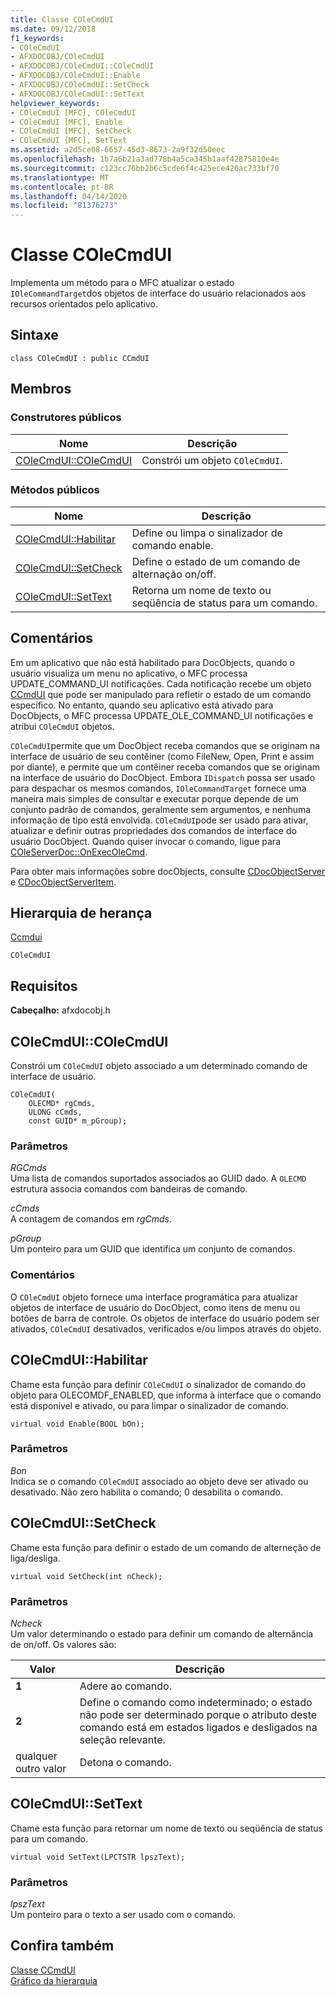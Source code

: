 ```yaml
---
title: Classe COleCmdUI
ms.date: 09/12/2018
f1_keywords:
- COleCmdUI
- AFXDOCOBJ/COleCmdUI
- AFXDOCOBJ/COleCmdUI::COleCmdUI
- AFXDOCOBJ/COleCmdUI::Enable
- AFXDOCOBJ/COleCmdUI::SetCheck
- AFXDOCOBJ/COleCmdUI::SetText
helpviewer_keywords:
- COleCmdUI [MFC], COleCmdUI
- COleCmdUI [MFC], Enable
- COleCmdUI [MFC], SetCheck
- COleCmdUI [MFC], SetText
ms.assetid: a2d5ce08-6657-45d3-8673-2a9f32d50eec
ms.openlocfilehash: 1b7a6b21a3ad778b4a5ca345b1aaf42875810e4e
ms.sourcegitcommit: c123cc76bb2b6c5cde6f4c425ece420ac733bf70
ms.translationtype: MT
ms.contentlocale: pt-BR
ms.lasthandoff: 04/14/2020
ms.locfileid: "81376273"
---
```

# <a name="colecmdui-class"></a>Classe COleCmdUI

Implementa um método para o MFC atualizar o estado `IOleCommandTarget`dos objetos de interface do usuário relacionados aos recursos orientados pelo aplicativo.

## <a name="syntax"></a>Sintaxe

```
class COleCmdUI : public CCmdUI
```

## <a name="members"></a>Membros

### <a name="public-constructors"></a>Construtores públicos

|Nome|Descrição|
|----------|-----------------|
|[COleCmdUI::COleCmdUI](#colecmdui)|Constrói um objeto `COleCmdUI`.|

### <a name="public-methods"></a>Métodos públicos

|Nome|Descrição|
|----------|-----------------|
|[COleCmdUI::Habilitar](#enable)|Define ou limpa o sinalizador de comando enable.|
|[COleCmdUI::SetCheck](#setcheck)|Define o estado de um comando de alternação on/off.|
|[COleCmdUI::SetText](#settext)|Retorna um nome de texto ou seqüência de status para um comando.|

## <a name="remarks"></a>Comentários

Em um aplicativo que não está habilitado para DocObjects, quando o usuário visualiza um menu no aplicativo, o MFC processa UPDATE_COMMAND_UI notificações. Cada notificação recebe um objeto [CCmdUI](../../mfc/reference/ccmdui-class.md) que pode ser manipulado para refletir o estado de um comando específico. No entanto, quando seu aplicativo está ativado para DocObjects, o MFC processa UPDATE_OLE_COMMAND_UI notificações e atribui `COleCmdUI` objetos.

`COleCmdUI`permite que um DocObject receba comandos que se originam na interface de usuário de seu contêiner (como FileNew, Open, Print e assim por diante), e permite que um contêiner receba comandos que se originam na interface de usuário do DocObject. Embora `IDispatch` possa ser usado para despachar os mesmos comandos, `IOleCommandTarget` fornece uma maneira mais simples de consultar e executar porque depende de um conjunto padrão de comandos, geralmente sem argumentos, e nenhuma informação de tipo está envolvida. `COleCmdUI`pode ser usado para ativar, atualizar e definir outras propriedades dos comandos de interface do usuário DocObject. Quando quiser invocar o comando, ligue para [COleServerDoc::OnExecOleCmd](../../mfc/reference/coleserverdoc-class.md#onexecolecmd).

Para obter mais informações sobre docObjects, consulte [CDocObjectServer](../../mfc/reference/cdocobjectserver-class.md) e [CDocObjectServerItem](../../mfc/reference/cdocobjectserveritem-class.md).

## <a name="inheritance-hierarchy"></a>Hierarquia de herança

[Ccmdui](../../mfc/reference/ccmdui-class.md)

`COleCmdUI`

## <a name="requirements"></a>Requisitos

**Cabeçalho:** afxdocobj.h

## <a name="colecmduicolecmdui"></a><a name="colecmdui"></a>COleCmdUI::COleCmdUI

Constrói um `COleCmdUI` objeto associado a um determinado comando de interface de usuário.

```
COleCmdUI(
    OLECMD* rgCmds,
    ULONG cCmds,
    const GUID* m_pGroup);
```

### <a name="parameters"></a>Parâmetros

*RGCmds*<br/>
Uma lista de comandos suportados associados ao GUID dado. A `OLECMD` estrutura associa comandos com bandeiras de comando.

*cCmds*<br/>
A contagem de comandos em *rgCmds*.

*pGroup*<br/>
Um ponteiro para um GUID que identifica um conjunto de comandos.

### <a name="remarks"></a>Comentários

O `COleCmdUI` objeto fornece uma interface programática para atualizar objetos de interface de usuário do DocObject, como itens de menu ou botões de barra de controle. Os objetos de interface do usuário podem ser ativados, `COleCmdUI` desativados, verificados e/ou limpos através do objeto.

## <a name="colecmduienable"></a><a name="enable"></a>COleCmdUI::Habilitar

Chame esta função para definir `COleCmdUI` o sinalizador de comando do objeto para OLECOMDF_ENABLED, que informa à interface que o comando está disponível e ativado, ou para limpar o sinalizador de comando.

```
virtual void Enable(BOOL bOn);
```

### <a name="parameters"></a>Parâmetros

*Bon*<br/>
Indica se o comando `COleCmdUI` associado ao objeto deve ser ativado ou desativado. Não zero habilita o comando; 0 desabilita o comando.

## <a name="colecmduisetcheck"></a><a name="setcheck"></a>COleCmdUI::SetCheck

Chame esta função para definir o estado de um comando de alterneção de liga/desliga.

```
virtual void SetCheck(int nCheck);
```

### <a name="parameters"></a>Parâmetros

*Ncheck*<br/>
Um valor determinando o estado para definir um comando de alternância de on/off. Os valores são:

|Valor|Descrição|
|-----------|-----------------|
|**1**|Adere ao comando.|
|**2**|Define o comando como indeterminado; o estado não pode ser determinado porque o atributo deste comando está em estados ligados e desligados na seleção relevante.|
|qualquer outro valor|Detona o comando.|

## <a name="colecmduisettext"></a><a name="settext"></a>COleCmdUI::SetText

Chame esta função para retornar um nome de texto ou seqüência de status para um comando.

```
virtual void SetText(LPCTSTR lpszText);
```

### <a name="parameters"></a>Parâmetros

*lpszText*<br/>
Um ponteiro para o texto a ser usado com o comando.

## <a name="see-also"></a>Confira também

[Classe CCmdUI](../../mfc/reference/ccmdui-class.md)<br/>
[Gráfico da hierarquia](../../mfc/hierarchy-chart.md)
